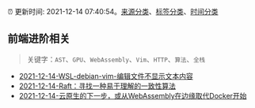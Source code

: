 :alarm_clock: 更新时间: 2021-12-14 07:40:54。[来源分类](../README.md)、[标签分类](../TAGS.md)、[时间分类](../TIMELINE.md)

## 前端进阶相关


> 关键字：`AST`、`GPU`、`WebAssembly`、`Vim`、`HTTP`、`算法`、`全栈`



- [2021-12-14-WSL-debian-vim-编辑文件不显示文本内容](https://www.v2ex.com/t/822125) 
- [2021-12-14-Raft：寻找一种易于理解的一致性算法](https://toutiao.io/k/79oehr1) 
- [2021-12-14-云原生的下一步，或从WebAssembly在边缘取代Docker开始](https://toutiao.io/k/5y8ajwx) 